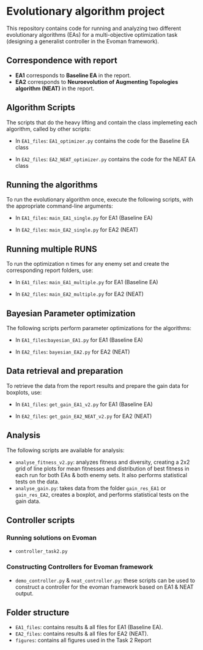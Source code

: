 # Evolutionary algorithm project

This repository contains code for running and analyzing two different evolutionary algorithms (EAs) for a multi-objective optimization task (designing a generalist controller in the Evoman framework).

## Correspondence with report
- **EA1** corresponds to **Baseline EA** in the report.
- **EA2** corresponds to **Neuroevolution of Augmenting Topologies algorithm (NEAT)** in the report.

## Algorithm Scripts
The scripts that do the heavy lifting and contain the class implemeting each algorithm, called by other scripts:
- In `EA1_files`: `EA1_optimizer.py` contains the code for the Baseline EA class

- In `EA2_files`: `EA2_NEAT_optimizer.py` contains the code for the NEAT EA class

## Running the algorithms
To run the evolutionary algorithm once, execute the following scripts, with the appropriate command-line arguments:
- In `EA1_files`: `main_EA1_single.py` for EA1 (Baseline EA)

- In `EA2_files`: `main_EA2_single.py` for EA2 (NEAT)

## Running multiple RUNS
To run the optimization n times for any enemy set and create the corresponding report folders, use:
- In `EA1_files`: `main_EA1_multiple.py` for EA1 (Baseline EA)

- In `EA2_files`: `main_EA2_multiple.py` for EA2 (NEAT)

## Bayesian Parameter optimization
The following scripts perform parameter optimizations for the algorithms:
- In `EA1_files`:`bayesian_EA1.py` for EA1 (Baseline EA)

- In `EA2_files`: `bayesian_EA2.py` for EA2 (NEAT)
## Data retrieval and preparation
To retrieve the data from the report results and prepare the gain data for boxplots, use:
- In `EA1_files`: `get_gain_EA1_v2.py` for EA1 (Baseline EA)

- In `EA2_files`: `get_gain_EA2_NEAT_v2.py` for EA2 (NEAT)
## Analysis
The following scripts are available for analysis:
- `analyse_fitness_v2.py`: analyzes fitness and diversity, creating a 2x2 grid of line plots for mean fitnesses and distribution of best fitness in each run  for both EAs & both enemy sets. It also performs statistical tests on the data.
- `analyse_gain.py`: takes data from the folder `gain_res_EA1` or `gain_res_EA2`, creates a boxplot, and performs statistical tests on the gain data.

## Controller scripts
### Running solutions on Evoman
- `controller_task2.py` 
### Constructing Controllers for Evoman framework
- `demo_controller.py` & `neat_controller.py`: these scripts can be used to construct a controller for the evoman framework based on EA1 & NEAT output.

## Folder structure
- `EA1_files`: contains results & all files for EA1 (Baseline EA).
- `EA2_files`: contains results & all files for EA2 (NEAT).
- `figures`: contains all figures used in the Task 2 Report